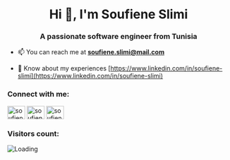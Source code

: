 <h1 align="center">Hi 👋, I'm Soufiene Slimi</h1>
<h3 align="center">A passionate software engineer from Tunisia</h3>

- 📫 You can reach me at **soufiene.slimi@mail.com**

- 📄 Know about my experiences [https://www.linkedin.com/in/soufiene-slimi](https://www.linkedin.com/in/soufiene-slimi)

<h3 align="left">Connect with me:</h3>
<p align="left">
<a href="https://twitter.com/soufieneslimi" target="blank"><img align="center" src="https://cdn.jsdelivr.net/npm/simple-icons@3.0.1/icons/twitter.svg" alt="soufieneslimi" height="30" width="40" /></a>
<a href="https://linkedin.com/in/soufiene-slimi" target="blank"><img align="center" src="https://cdn.jsdelivr.net/npm/simple-icons@3.0.1/icons/linkedin.svg" alt="soufiene-slimi" height="30" width="40" /></a>
<a href="https://fb.com/soufiene.slimi" target="blank"><img align="center" src="https://cdn.jsdelivr.net/npm/simple-icons@3.0.1/icons/facebook.svg" alt="soufiene.slimi" height="30" width="40" /></a>
</p>

<h3 align="left">Visitors count:</h3>

<img align="left" src = "https://profile-counter.glitch.me/soufiene-slimi/count.svg" alt ="Loading">
